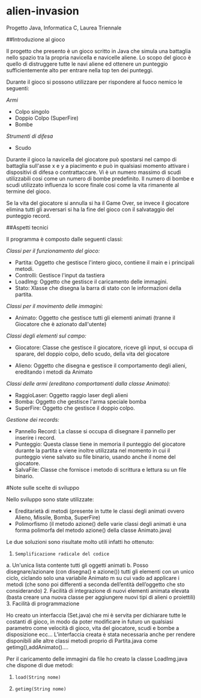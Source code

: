 # alien-invasion
Progetto Java, Informatica C, Laurea Triennale

##Introduzione al gioco
 
Il progetto che presento è un gioco scritto in Java che simula una battaglia nello spazio tra la propria navicella e navicelle aliene.
Lo scopo del gioco è quello di distruggere tutte le navi aliene ed ottenere un punteggio sufficientemente alto per entrare nella top ten dei punteggi.
 
Durante il gioco si possono utilizzare per rispondere al fuoco nemico le seguenti:
 
_Armi_
* Colpo singolo
* Doppio Colpo (SuperFire)
* Bombe

_Strumenti di difesa_
* Scudo
 
Durante il gioco la navicella del giocatore può spostarsi nel campo di battaglia sull'asse x e y a piacimento e può in qualsiasi momento attivare i dispositivi di difesa o contrattaccare.
Vi è un numero massimo di scudi utilizzabili cosi come un numero di bombe predefinito.
Il numero di bombe e scudi utilizzato influenza lo score finale cosi come la vita rimanente al termine del gioco.
 
Se la vita del giocatore si annulla si ha il Game Over, se invece il giocatore elimina tutti gli avversari si ha la fine del gioco con il salvataggio del punteggio record.
 
##Aspetti tecnici
 
Il programma è composto dalle seguenti classi:
 
_Classi per il funzionamento del gioco:_
 
* Partita: Oggetto che gestisce l'intero gioco, contiene il main e i principali metodi.
* Controlli: Gestisce l'input da tastiera
* LoadImg: Oggetto che gestisce il caricamento delle immagini.
* Stato: Xlasse che disegna la barra di stato con le informazioni della partita.
 
 
_Classi per il movimento delle immagini:_
 
* Animato: Oggetto che gestisce tutti gli elementi animati (tranne il Giocatore che è azionato dall'utente)
 
_Classi degli elementi sul campo:_
 
* Giocatore: Classe che gestisce il giocatore, riceve gli input, si occupa di sparare, del doppio colpo, dello scudo, della vita del giocatore
 
* Alieno: Oggetto che disegna e gestisce il comportamento degli alieni, ereditando i metodi da Animato
 
_Classi delle armi (ereditano comportamenti dalla classe Animato):_
 
* RaggioLaser: Oggetto raggio laser degli alieni
* Bomba: Oggetto che gestisce l'arma speciale bomba
* SuperFire: Oggetto che gestisce il doppio colpo.
 
_Gestione dei records:_
 
* Pannello Record: La classe si occupa di disegnare il pannello per inserire i record.
* Punteggio: Questa classe tiene in memoria il punteggio del giocatore durante la partita e viene inoltre utilizzata nel momento in cui il punteggio viene salvato su file binario, usando anche il nome del giocatore.
* SalvaFile: Classe che fornisce i metodo di scrittura e lettura su un file binario.
 
 
 
#Note sulle scelte di sviluppo
 
Nello sviluppo sono state utilizzate:
* Ereditarietà di metodi (presente in tutte le classi degli animati ovvero Alieno, Missile, Bomba, SuperFire)
* Polimorfismo (il metodo azione() delle varie classi degli animati è una forma polimorfa del metodo azione() della classe Animato.java)
 
Le due soluzioni sono risultate molto utili infatti ho ottenuto:
 
1.     Semplificazione radicale del codice
a.     Un'unica lista contente tutti gli oggetti animati
b.     Posso disegnare/azionare (con disegna() e azione()) tutti gli elementi con un unico ciclo, ciclando solo una variabile Animato m su cui vado ad applicare i metodi (che sono poi differenti a seconda dell’entità dell’oggetto che sto considerando)
2.     Facilità di integrazione di nuovi elementi animata elevata (basta creare una nuova classe per aggiungere nuovi tipi di alieni o proiettili)
3.      Facilità di programmazione
 
Ho creato un interfaccia (Set.java) che mi è servita per dichiarare tutte le costanti di gioco, in modo da poter modificare in futuro un qualsiasi parametro come velocità di gioco, vita del giocatore, scudi e bombe a disposizione ecc…
L’interfaccia creata è stata necessaria anche per rendere disponibili alle altre classi metodi proprio di Partita.java come getimg(),addAnimato()….
 
Per il caricamento delle immagini da file ho creato la classe LoadImg.java che dispone di due metodi:
 
1.     load(String nome)
2.     getimg(String nome)
 
